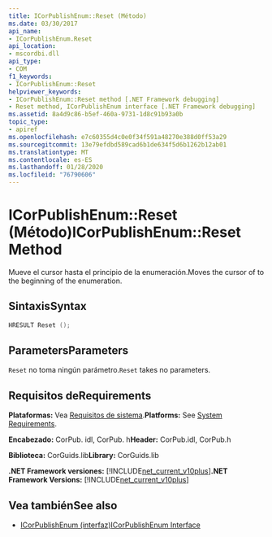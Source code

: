 ```yaml
---
title: ICorPublishEnum::Reset (Método)
ms.date: 03/30/2017
api_name:
- ICorPublishEnum.Reset
api_location:
- mscordbi.dll
api_type:
- COM
f1_keywords:
- ICorPublishEnum::Reset
helpviewer_keywords:
- ICorPublishEnum::Reset method [.NET Framework debugging]
- Reset method, ICorPublishEnum interface [.NET Framework debugging]
ms.assetid: 8a4d9c86-b5ef-460a-9731-1d8c91b93a0b
topic_type:
- apiref
ms.openlocfilehash: e7c60355d4c0e0f34f591a48270e388d0ff53a29
ms.sourcegitcommit: 13e79efdbd589cad6b1de634f5d6b1262b12ab01
ms.translationtype: MT
ms.contentlocale: es-ES
ms.lasthandoff: 01/28/2020
ms.locfileid: "76790606"
---
```

# <a name="icorpublishenumreset-method"></a><span data-ttu-id="a7663-102">ICorPublishEnum::Reset (Método)</span><span class="sxs-lookup"><span data-stu-id="a7663-102">ICorPublishEnum::Reset Method</span></span>
<span data-ttu-id="a7663-103">Mueve el cursor hasta el principio de la enumeración.</span><span class="sxs-lookup"><span data-stu-id="a7663-103">Moves the cursor of to the beginning of the enumeration.</span></span>  
  
## <a name="syntax"></a><span data-ttu-id="a7663-104">Sintaxis</span><span class="sxs-lookup"><span data-stu-id="a7663-104">Syntax</span></span>  
  
```cpp  
HRESULT Reset ();  
```  
  
## <a name="parameters"></a><span data-ttu-id="a7663-105">Parameters</span><span class="sxs-lookup"><span data-stu-id="a7663-105">Parameters</span></span>  
 <span data-ttu-id="a7663-106">`Reset` no toma ningún parámetro.</span><span class="sxs-lookup"><span data-stu-id="a7663-106">`Reset` takes no parameters.</span></span>  
  
## <a name="requirements"></a><span data-ttu-id="a7663-107">Requisitos de</span><span class="sxs-lookup"><span data-stu-id="a7663-107">Requirements</span></span>  
 <span data-ttu-id="a7663-108">**Plataformas:** Vea [Requisitos de sistema](../../../../docs/framework/get-started/system-requirements.md).</span><span class="sxs-lookup"><span data-stu-id="a7663-108">**Platforms:** See [System Requirements](../../../../docs/framework/get-started/system-requirements.md).</span></span>  
  
 <span data-ttu-id="a7663-109">**Encabezado:** CorPub. idl, CorPub. h</span><span class="sxs-lookup"><span data-stu-id="a7663-109">**Header:** CorPub.idl, CorPub.h</span></span>  
  
 <span data-ttu-id="a7663-110">**Biblioteca:** CorGuids.lib</span><span class="sxs-lookup"><span data-stu-id="a7663-110">**Library:** CorGuids.lib</span></span>  
  
 <span data-ttu-id="a7663-111">**.NET Framework versiones:** [!INCLUDE[net_current_v10plus](../../../../includes/net-current-v10plus-md.md)]</span><span class="sxs-lookup"><span data-stu-id="a7663-111">**.NET Framework Versions:** [!INCLUDE[net_current_v10plus](../../../../includes/net-current-v10plus-md.md)]</span></span>  
  
## <a name="see-also"></a><span data-ttu-id="a7663-112">Vea también</span><span class="sxs-lookup"><span data-stu-id="a7663-112">See also</span></span>

- [<span data-ttu-id="a7663-113">ICorPublishEnum (interfaz)</span><span class="sxs-lookup"><span data-stu-id="a7663-113">ICorPublishEnum Interface</span></span>](icorpublishenum-interface.md)

